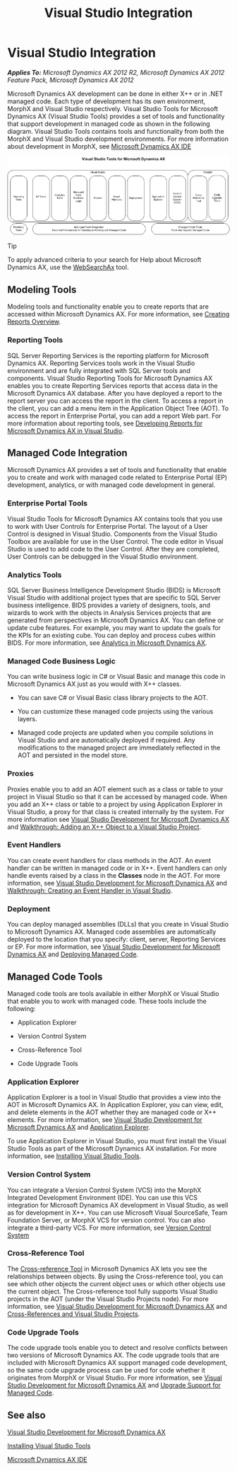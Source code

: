 ﻿---
title: Visual Studio Integration
TOCTitle: Visual Studio Integration
ms:assetid: f7c6e32a-be2c-41ec-98ea-4a1e7ff9b342
ms:mtpsurl: https://msdn.microsoft.com/en-us/library/Gg889299(v=AX.60)
ms:contentKeyID: 35272189
ms.date: 11/21/2012
mtps_version: v=AX.60
---

# Visual Studio Integration 


_**Applies To:** Microsoft Dynamics AX 2012 R2, Microsoft Dynamics AX 2012 Feature Pack, Microsoft Dynamics AX 2012_

Microsoft Dynamics AX development can be done in either X++ or in .NET managed code. Each type of development has its own environment, MorphX and Visual Studio respectively. Visual Studio Tools for Microsoft Dynamics AX (Visual Studio Tools) provides a set of tools and functionality that support development in managed code as shown in the following diagram. Visual Studio Tools contains tools and functionality from both the MorphX and Visual Studio development environments. For more information about development in MorphX, see [Microsoft Dynamics AX IDE](microsoft-dynamics-ax-ide.md)

![Visual Studio Tools for Microsoft Dynamics AX](images/Gg889299.VisualStudioToolsForMSDAX(AX.60).gif "Visual Studio Tools for Microsoft Dynamics AX")


> [!TIP]
> <P>To apply advanced criteria to your search for Help about Microsoft Dynamics AX, use the <A href="http://go.microsoft.com/fwlink/?linkid=247587%26xver=ax060">WebSearchAx</A> tool.</P>



## Modeling Tools

Modeling tools and functionality enable you to create reports that are accessed within Microsoft Dynamics AX. For more information, see [Creating Reports Overview](https://msdn.microsoft.com/en-us/library/cc557922\(v=ax.60\)).

### Reporting Tools

SQL Server Reporting Services is the reporting platform for Microsoft Dynamics AX. Reporting Services tools work in the Visual Studio environment and are fully integrated with SQL Server tools and components. Visual Studio Reporting Tools for Microsoft Dynamics AX enables you to create Reporting Services reports that access data in the Microsoft Dynamics AX database. After you have deployed a report to the report server you can access the report in the client. To access a report in the client, you can add a menu item in the Application Object Tree (AOT). To access the report in Enterprise Portal, you can add a report Web part. For more information about reporting tools, see [Developing Reports for Microsoft Dynamics AX in Visual Studio](https://msdn.microsoft.com/en-us/library/cc653472\(v=ax.60\)).

## Managed Code Integration

Microsoft Dynamics AX provides a set of tools and functionality that enable you to create and work with managed code related to Enterprise Portal (EP) development, analytics, or with managed code development in general.

### Enterprise Portal Tools

Visual Studio Tools for Microsoft Dynamics AX contains tools that you use to work with User Controls for Enterprise Portal. The layout of a User Control is designed in Visual Studio. Components from the Visual Studio Toolbox are available for use in the User Control. The code editor in Visual Studio is used to add code to the User Control. After they are completed, User Controls can be debugged in the Visual Studio environment.

### Analytics Tools

SQL Server Business Intelligence Development Studio (BIDS) is Microsoft Visual Studio with additional project types that are specific to SQL Server business intelligence. BIDS provides a variety of designers, tools, and wizards to work with the objects in Analysis Services projects that are generated from perspectives in Microsoft Dynamics AX. You can define or update cube features. For example, you may want to update the goals for the KPIs for an existing cube. You can deploy and process cubes within BIDS. For more information, see [Analytics in Microsoft Dynamics AX](https://msdn.microsoft.com/en-us/library/ee873272\(v=ax.60\)).

### Managed Code Business Logic

You can write business logic in C\# or Visual Basic and manage this code in Microsoft Dynamics AX just as you would with X++ classes.

  - You can save C\# or Visual Basic class library projects to the AOT.

  - You can customize these managed code projects using the various layers.

  - Managed code projects are updated when you compile solutions in Visual Studio and are automatically deployed if required. Any modifications to the managed project are immediately reflected in the AOT and persisted in the model store.

### Proxies

Proxies enable you to add an AOT element such as a class or table to your project in Visual Studio so that it can be accessed by managed code. When you add an X++ class or table to a project by using Application Explorer in Visual Studio, a proxy for that class is created internally by the system. For more information see [Visual Studio Development for Microsoft Dynamics AX](visual-studio-development-for-microsoft-dynamics-ax.md) and [Walkthrough: Adding an X++ Object to a Visual Studio Project](walkthrough-adding-an-x-object-to-a-visual-studio-project.md).

### Event Handlers

You can create event handlers for class methods in the AOT. An event handler can be written in managed code or in X++. Event handlers can only handle events raised by a class in the **Classes** node in the AOT. For more information, see [Visual Studio Development for Microsoft Dynamics AX](visual-studio-development-for-microsoft-dynamics-ax.md) and [Walkthrough: Creating an Event Handler in Visual Studio](walkthrough-creating-an-event-handler-in-visual-studio.md).

### Deployment

You can deploy managed assemblies (DLLs) that you create in Visual Studio to Microsoft Dynamics AX. Managed code assemblies are automatically deployed to the location that you specify: client, server, Reporting Services or EP. For more information, see [Visual Studio Development for Microsoft Dynamics AX](visual-studio-development-for-microsoft-dynamics-ax.md) and [Deploying Managed Code](deploying-managed-code.md).

## Managed Code Tools

Managed code tools are tools available in either MorphX or Visual Studio that enable you to work with managed code. These tools include the following:

  - Application Explorer

  - Version Control System

  - Cross-Reference Tool

  - Code Upgrade Tools

### Application Explorer

Application Explorer is a tool in Visual Studio that provides a view into the AOT in Microsoft Dynamics AX. In Application Explorer, you can view, edit, and delete elements in the AOT whether they are managed code or X++ elements. For more information, see [Visual Studio Development for Microsoft Dynamics AX](visual-studio-development-for-microsoft-dynamics-ax.md) and [Application Explorer](application-explorer.md).

To use Application Explorer in Visual Studio, you must first install the Visual Studio Tools as part of the Microsoft Dynamics AX installation. For more information, see [Installing Visual Studio Tools](installing-visual-studio-tools.md).

### Version Control System

You can integrate a Version Control System (VCS) into the MorphX Integrated Development Environment (IDE). You can use this VCS integration for Microsoft Dynamics AX development in Visual Studio, as well as for development in X++. You can use Microsoft Visual SourceSafe, Team Foundation Server, or MorphX VCS for version control. You can also integrate a third-party VCS. For more information, see [Version Control System](version-control-system.md)

### Cross-Reference Tool

The [Cross-reference Tool](cross-reference-tool.md) in Microsoft Dynamics AX lets you see the relationships between objects. By using the Cross-reference tool, you can see which other objects the current object uses or which other objects use the current object. The Cross-reference tool fully supports Visual Studio projects in the AOT (under the Visual Studio Projects node). For more information, see [Visual Studio Development for Microsoft Dynamics AX](visual-studio-development-for-microsoft-dynamics-ax.md) and [Cross-References and Visual Studio Projects](cross-references-and-visual-studio-projects.md).

### Code Upgrade Tools

The code upgrade tools enable you to detect and resolve conflicts between two versions of Microsoft Dynamics AX. The code upgrade tools that are included with Microsoft Dynamics AX support managed code development, so the same code upgrade process can be used for code whether it originates from MorphX or Visual Studio. For more information, see [Visual Studio Development for Microsoft Dynamics AX](visual-studio-development-for-microsoft-dynamics-ax.md) and [Upgrade Support for Managed Code](upgrade-support-for-managed-code.md).

## See also

[Visual Studio Development for Microsoft Dynamics AX](visual-studio-development-for-microsoft-dynamics-ax.md)

[Installing Visual Studio Tools](installing-visual-studio-tools.md)

[Microsoft Dynamics AX IDE](microsoft-dynamics-ax-ide.md)

